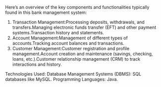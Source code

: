 Here’s an overview of the key components and functionalities typically found in this bank management system:
1. Transaction Management:Processing deposits, withdrawals, and transfers.Managing electronic funds transfer (EFT) and other payment systems.Transaction history and statements.
2. Account Management:Management of different types of accounts.Tracking account balances and transactions.
3. Customer Management:Customer registration and profile management.Account creation and maintenance (savings, checking, loans, etc.).Customer relationship management (CRM) to track interactions and history.

Technologies Used:
Database Management Systems (DBMS): SQL databases like MySQL.
Programming Languages: Java.
